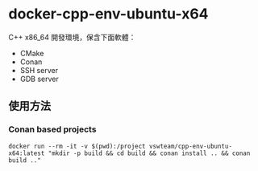 # docker-cpp-env-ubuntu-x64

C++ x86_64 開發環境，保含下面軟體：

- CMake
- Conan
- SSH server
- GDB server

## 使用方法

### Conan based projects

```
docker run --rm -it -v $(pwd):/project vswteam/cpp-env-ubuntu-x64:latest "mkdir -p build && cd build && conan install .. && conan build .."
```
